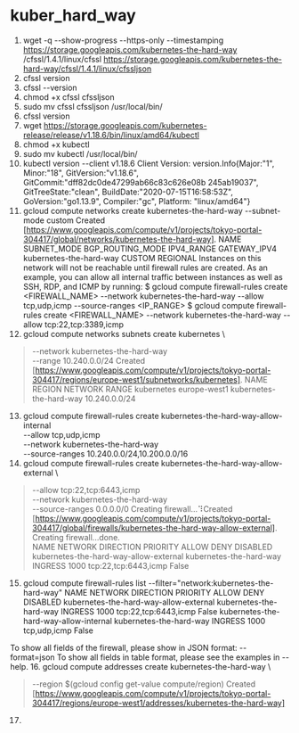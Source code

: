 # kuber_hard_way
1.  wget -q --show-progress --https-only --timestamping   https://storage.googleapis.com/kubernetes-the-hard-way
/cfssl/1.4.1/linux/cfssl   https://storage.googleapis.com/kubernetes-the-hard-way/cfssl/1.4.1/linux/cfssljson
2.  cfssl version
3.  cfssl --version
4.  chmod +x cfssl cfssljson
5.  sudo mv cfssl cfssljson /usr/local/bin/
6.  cfssl version
7.  wget https://storage.googleapis.com/kubernetes-release/release/v1.18.6/bin/linux/amd64/kubectl
8.  chmod +x kubectl
9.  sudo mv kubectl /usr/local/bin/
10.  kubectl version --client v1.18.6
Client Version: version.Info{Major:"1", Minor:"18", GitVersion:"v1.18.6", GitCommit:"dff82dc0de47299ab66c83c626e08b
245ab19037", GitTreeState:"clean", BuildDate:"2020-07-15T16:58:53Z", GoVersion:"go1.13.9", Compiler:"gc", Platform:
"linux/amd64"}
11. gcloud compute networks create kubernetes-the-hard-way --subnet-mode custom
Created [https://www.googleapis.com/compute/v1/projects/tokyo-portal-304417/global/networks/kubernetes-the-hard-way].
NAME                     SUBNET_MODE  BGP_ROUTING_MODE  IPV4_RANGE  GATEWAY_IPV4
kubernetes-the-hard-way  CUSTOM       REGIONAL
Instances on this network will not be reachable until firewall rules
are created. As an example, you can allow all internal traffic between
instances as well as SSH, RDP, and ICMP by running:
$ gcloud compute firewall-rules create <FIREWALL_NAME> --network kubernetes-the-hard-way --allow tcp,udp,icmp --source-ranges <IP_RANGE>
$ gcloud compute firewall-rules create <FIREWALL_NAME> --network kubernetes-the-hard-way --allow tcp:22,tcp:3389,icmp
12. gcloud compute networks subnets create kubernetes \
>   --network kubernetes-the-hard-way \
>   --range 10.240.0.0/24
Created [https://www.googleapis.com/compute/v1/projects/tokyo-portal-304417/regions/europe-west1/subnetworks/kubernetes].
NAME        REGION        NETWORK                  RANGE
kubernetes  europe-west1  kubernetes-the-hard-way  10.240.0.0/24
13. gcloud compute firewall-rules create kubernetes-the-hard-way-allow-internal \
  --allow tcp,udp,icmp \
  --network kubernetes-the-hard-way \
  --source-ranges 10.240.0.0/24,10.200.0.0/16
14. gcloud compute firewall-rules create kubernetes-the-hard-way-allow-external \
>   --allow tcp:22,tcp:6443,icmp \
>   --network kubernetes-the-hard-way \
>   --source-ranges 0.0.0.0/0
Creating firewall...⠹Created [https://www.googleapis.com/compute/v1/projects/tokyo-portal-304417/global/firewalls/kubernetes-the-hard-way-allow-external].
Creating firewall...done.                                                                                         
NAME                                    NETWORK                  DIRECTION  PRIORITY  ALLOW                 DENY  DISABLED
kubernetes-the-hard-way-allow-external  kubernetes-the-hard-way  INGRESS    1000      tcp:22,tcp:6443,icmp        False
15. gcloud compute firewall-rules list --filter="network:kubernetes-the-hard-way"
NAME                                    NETWORK                  DIRECTION  PRIORITY  ALLOW                 DENY  DISABLED
kubernetes-the-hard-way-allow-external  kubernetes-the-hard-way  INGRESS    1000      tcp:22,tcp:6443,icmp        False
kubernetes-the-hard-way-allow-internal  kubernetes-the-hard-way  INGRESS    1000      tcp,udp,icmp                False

To show all fields of the firewall, please show in JSON format: --format=json
To show all fields in table format, please see the examples in --help.
16. gcloud compute addresses create kubernetes-the-hard-way \
>   --region $(gcloud config get-value compute/region)
Created [https://www.googleapis.com/compute/v1/projects/tokyo-portal-304417/regions/europe-west1/addresses/kubernetes-the-hard-way]
17. 
